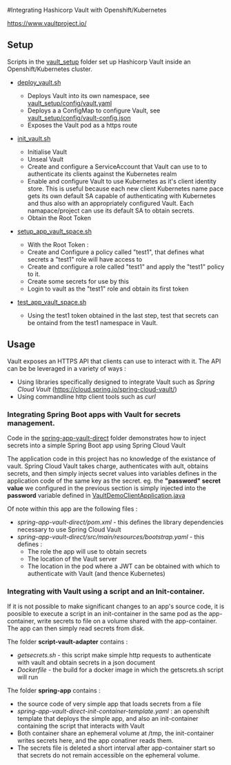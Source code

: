 #Integrating Hashicorp Vault with Openshift/Kubernetes

https://www.vaultproject.io/

## Setup

Scripts in the [vault_setup](vault_setup) folder set up Hashicorp Vault inside an Openshift/Kubernetes cluster.

   * [deploy_vault.sh](vault_setup/deploy_vault.sh)
      * Deploys Vault into its own namespace, see [vault_setup/config/vault.yaml](vault_setup/config/vault.yaml)
      * Deploys a a ConfigMap to configure Vault, see [vault_setup/config/vault-config.json](vault_setup/config/vault-config.json)
      * Exposes the Vault pod as a https route
      
   * [init_vault.sh](vault_setup/init_vault.sh)
      * Initialise Vault
      * Unseal Vault
      * Create and configure a ServiceAccount that Vault can use to to authenticate its clients against the Kubernetes realm
      * Enable and configure Vault to use Kubernetes as it's client identity store. This is useful because each new client Kubernetes name pace gets its own default SA capable of authenticating with Kubernetes and thus also with an appropriately configured Vault. Each namapace/project can use its default SA to obtain secrets.
      * Obtain the Root Token 
      
   * [setup_app_vault_space.sh](vault_setup/setup_app_vault_space.sh)
     * With the Root Token :
     * Create and Configure a policy called "test1", that defines what secrets a "test1" role will have access to
     * Create and configure a role called "test1" and apply the "test1" policy to it.
     * Create some secrets for use by this 
     * Login to vault as the "test1" role and obtain its first token 
     
   * [test_app_vault_space.sh](vault_setup/test_app_vault_space.sh)
     * Using the test1 token obtained in the last step, test that secrets can be ontaind from the test1 namespace in Vault.
     
## Usage

Vault exposes an HTTPS API that clients can use to interact with it. The API can be be leveraged in a variety of ways :
   * Using libraries specifically designed to integrate Vault such as _Spring Cloud Vault_ (https://cloud.spring.io/spring-cloud-vault/)
   * Using commandline http client tools such as _curl_
   
   
### Integrating Spring Boot apps with Vault for secrets management.

Code in the [spring-app-vault-direct](spring-app-vault-direct) folder demonstrates how to inject secrets into a simple Spring Boot app using Spring Cloud Vault

The application code in this project has no knowledge of the existance of vault. Spring Cloud Vault takes charge, authenticates with ault, obtains secrets, and then simply injects secret values into variables defines in the application code of the same key as the secret. eg. the **"password" secret value** we configured in the previous section is simply injected into the **password** variable defined in [VaultDemoClientApplication.java](spring-app-vault-direct/src/main/java/org/jnd/microservices/vault/VaultDemoClientApplication.java) 

Of note within this app are the following files :
   * _spring-app-vault-direct/pom.xml_ - this defines the library dependencies necessary to use Spring Cloud Vault
   * _spring-app-vault-direct/src/main/resources/bootstrap.yaml_ - this defines :
      * The role the app will use to obtain secrets
      * The location of the Vault server
      * The location in the pod where a JWT can be obtained with which to authenticate with Vault (and thence Kubernetes)
      
### Integrating with Vault using a script and an Init-container.

If it is not possible to make significant changes to an app's source code, it is poosible to execute a script in an init-container in the same pod as the app-container, write secrets to file on a volume shared with the app-container. The app can then simply read secrets from disk.

The folder **script-vault-adapter** contains :
   * _getsecrets.sh_ - this script make simple http requests to authenticate with vault and obtain secrets in a json document
   * _Dockerfile_ - the build for a docker image in which the getscrets.sh script will run
   
The folder **spring-app** contains :
   * the source code of very simple app that loads secrets from a file
   * _spring-app-vault-direct-init-container-template.yaml_ : an openshift template that deploys the simple app, and also an init-container containing the script that interacts with Vault
   * Both container share an ephemeral volume at /tmp, the init-container writes secrets here, and the app conatiner reads them.
   * The secrets file is deleted a short interval after app-container start so that secrets do not remain accessible on the ephemeral volume.  
          